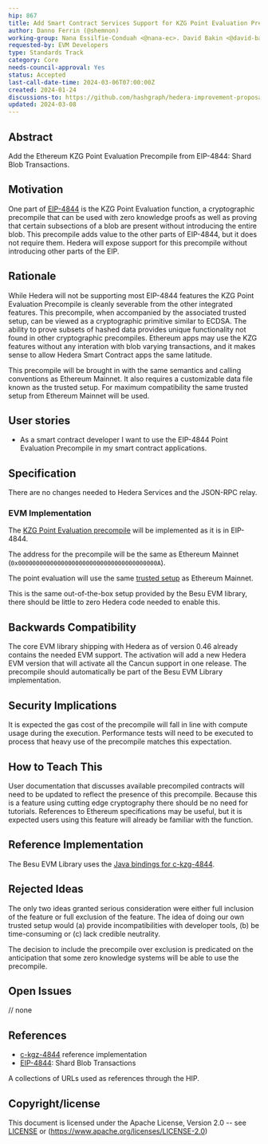 ```yaml
---
hip: 867
title: Add Smart Contract Services Support for KZG Point Evaluation Precompiled Function
author: Danno Ferrin (@shemnon)
working-group: Nana Essilfie-Conduah <@nana-ec>. David Bakin <@david-bakin-sl>
requested-by: EVM Developers
type: Standards Track
category: Core
needs-council-approval: Yes
status: Accepted
last-call-date-time: 2024-03-06T07:00:00Z
created: 2024-01-24
discussions-to: https://github.com/hashgraph/hedera-improvement-proposal/discussions/872
updated: 2024-03-08
---
```


## Abstract

Add the Ethereum KZG Point Evaluation Precompile from EIP-4844: Shard Blob
Transactions.

## Motivation

One part of [EIP-4844](https://eips.ethereum.org/EIPS/eip-4844) is the KZG Point
Evaluation function, a cryptographic precompile that can be used with zero
knowledge proofs as well as proving that certain subsections of a blob are
present without introducing the entire blob. This precompile adds value to the
other parts of EIP-4844, but it does not require them. Hedera will expose
support for this precompile without introducing other parts of the EIP.

## Rationale

While Hedera will not be supporting most EIP-4844 features the KZG Point
Evaluation Precompile is cleanly severable from the other integrated features.
This precompile, when accompanied by the associated trusted setup, can be viewed
as a cryptographic primitive similar to ECDSA. The ability to prove subsets of
hashed data provides unique functionality not found in other cryptographic
precompiles. Ethereum apps may use the KZG features without any interation with
blob varying transactions, and it makes sense to allow Hedera Smart Contract
apps the same latitude.

This precompile will be brought in with the same semantics and calling
conventions as Ethereum Mainnet. It also requires a customizable data file known
as the trusted setup. For maximum compatibility the same trusted setup from
Ethereum Mainnet will be used.

## User stories

* As a smart contract developer I want to use the EIP-4844 Point Evaluation
  Precompile in my smart contract applications.

## Specification

There are no changes needed to Hedera Services and the JSON-RPC relay.

### EVM Implementation

The [KZG Point Evaluation precompile](https://eips.ethereum.org/EIPS/eip-4844#point-evaluation-precompile)
will be implemented as it is in EIP-4844.

The address for the precompile will be the same as Ethereum
Mainnet (`0x000000000000000000000000000000000000000A`).

The point evaluation will use the
same [trusted setup](https://github.com/ethereum/c-kzg-4844/blob/main/src/trusted_setup.txt)
as Ethereum Mainnet.

This is the same out-of-the-box setup provided by the Besu EVM library, there
should be little to zero Hedera code needed to enable this.

## Backwards Compatibility

The core EVM library shipping with Hedera as of version 0.46 already contains
the needed EVM support. The activation will add a new Hedera EVM version that
will activate all the Cancun support in one release. The precompile should
automatically be part of the Besu EVM Library implementation.

## Security Implications

It is expected the gas cost of the precompile will fall in line with compute
usage during the execution. Performance tests will need to be executed to
process that heavy use of the precompile matches this expectation.

## How to Teach This

User documentation that discusses available precompiled contracts will need to
be updated to reflect the presence of this precompile. Because this is a feature
using cutting edge cryptography there should be no need for tutorials.
References to Ethereum specifications may be useful, but it is expected users
using this feature will already be familiar with the function.

## Reference Implementation

The Besu EVM Library uses
the [Java bindings for c-kzg-4844](https://github.com/ethereum/c-kzg-4844/blob/main/bindings/java/README.md).

## Rejected Ideas

The only two ideas granted serious consideration were either full inclusion of
the feature or full exclusion of the feature. The idea of doing our own trusted
setup would (a) provide incompatibilities with developer tools, (b) be
time-consuming or (c) lack credible neutrality.

The decision to include the precompile over exclusion is predicated on the
anticipation that some zero knowledge systems will be able to use the
precompile.

## Open Issues

// none

## References

* [c-kgz-4844](https://github.com/ethereum/c-kzg-4844) reference implementation
* [EIP-4844](https://eips.ethereum.org/EIPS/eip-4844): Shard Blob Transactions

A collections of URLs used as references through the HIP.

## Copyright/license

This document is licensed under the Apache License, Version 2.0 --
see [LICENSE](../LICENSE) or (https://www.apache.org/licenses/LICENSE-2.0)
